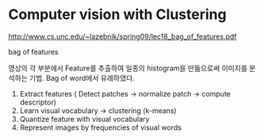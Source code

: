 # Computer vision with Clustering

http://www.cs.unc.edu/~lazebnik/spring09/lec18_bag_of_features.pdf



bag of features

영상의 각 부분에서 Feature를 추출하여 일종의 histogram을 만듦으로써 이미지를 분석하는 기법. Bag of word에서 유래하였다.



1. Extract features ( Detect patches -> normalize patch -> compute descriptor)
2. Learn visual vocabulary -> clustering (k-means)
3. Quantize feature with visual vocabulary
4. Represent images by frequencies of visual words